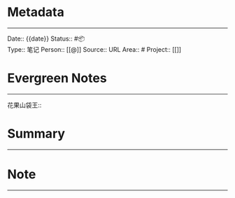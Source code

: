 
# Metadata
---
Date:: {{date}}
Status:: #📦  
Type:: 笔记
Person:: [[@]]
Source:: URL
Area:: #
Project:: [[]]

# Evergreen Notes
---
花果山袋王:: 

# Summary
---


# Note
---
